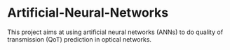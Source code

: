# Artificial-Neural-Networks
This project aims at using artificial neural networks (ANNs) to do quality of transmission (QoT) prediction in optical networks.
